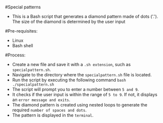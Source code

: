 #Special patterns
- This is a Bash script that generates a diamond pattern made of dots ('.'). The size of the diamond is determined by the user input

#Pre-requisites:
- Linux
- Bash shell

#Process:
- Create a new file and save it with a `.sh extension`, such as `specialpattern.sh`.
- Navigate to the directory where the `specialpattern.sh` file is located.
- Run the script by executing the following command `bash ./specialpattern.sh`
- The script will prompt you to enter a number between `5 and 9`.
- It checks if the user input is within the range of `5 to 9`. If not, it displays an `error message and exits`.
- The diamond pattern is created using nested loops to generate the required `number of spaces and dots`.
- The pattern is displayed in the `terminal`.
